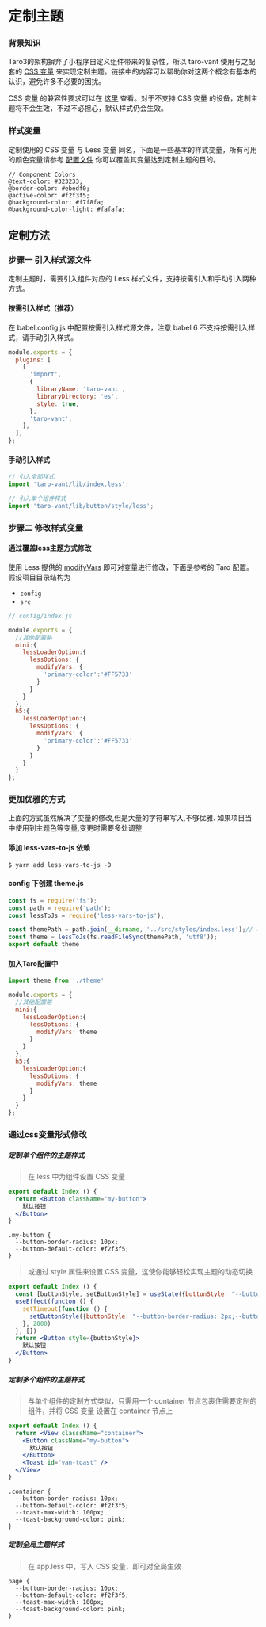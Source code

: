 # 定制主题

### 背景知识

Taro3的架构摒弃了小程序自定义组件带来的复杂性，所以 taro-vant 使用与之配套的 [CSS 变量](https://developer.mozilla.org/zh-CN/docs/Web/CSS/Using_CSS_custom_properties) 来实现定制主题。链接中的内容可以帮助你对这两个概念有基本的认识，避免许多不必要的困扰。

CSS 变量 的兼容性要求可以在 [这里](https://caniuse.com/#feat=css-variables) 查看。对于不支持 CSS 变量 的设备，定制主题将不会生效，不过不必担心，默认样式仍会生效。

### 样式变量

定制使用的 CSS 变量 与 Less 变量 同名，下面是一些基本的样式变量，所有可用的颜色变量请参考 [配置文件](https://github.com/yuegongzi/taro-vant/blob/main/packages/taro-vant/src/style/var.less) 你可以覆盖其变量达到定制主题的目的。

```less
// Component Colors
@text-color: #323233;
@border-color: #ebedf0;
@active-color: #f2f3f5;
@background-color: #f7f8fa;
@background-color-light: #fafafa;
```

## 定制方法

### 步骤一 引入样式源文件

定制主题时，需要引入组件对应的 Less 样式文件，支持按需引入和手动引入两种方式。

#### 按需引入样式（推荐）

在 babel.config.js 中配置按需引入样式源文件，注意 babel 6 不支持按需引入样式，请手动引入样式。

```js
module.exports = {
  plugins: [
    [
      'import',
      {
        libraryName: 'taro-vant',
        libraryDirectory: 'es',
        style: true,
      },
      'taro-vant',
    ],
  ],
};
```

#### 手动引入样式

```js
// 引入全部样式
import 'taro-vant/lib/index.less';

// 引入单个组件样式
import 'taro-vant/lib/button/style/less';
```

### 步骤二 修改样式变量

#### 通过覆盖less主题方式修改

使用 Less 提供的 [modifyVars](http://lesscss.org/usage/#using-less-in-the-browser-modify-variables) 即可对变量进行修改，下面是参考的 Taro 配置。
假设项目目录结构为 
- `config`
- `src` 

```js
// config/index.js

module.exports = {
  //其他配置略
  mini:{
    lessLoaderOption:{
      lessOptions: {
        modifyVars: { 
          'primary-color':'#FF5733'
        }
      }
    }
  },
  h5:{
    lessLoaderOption:{
      lessOptions: {
        modifyVars: {
          'primary-color':'#FF5733'
        }
      }
    }
  }
};
```
### 更加优雅的方式
上面的方式虽然解决了变量的修改,但是大量的字符串写入,不够优雅. 如果项目当中使用到主题色等变量,变更时需要多处调整

#### 添加 less-vars-to-js 依赖
```shell
$ yarn add less-vars-to-js -D
```
#### config 下创建 theme.js

```js
const fs = require('fs');
const path = require('path');
const lessToJs = require('less-vars-to-js');

const themePath = path.join(__dirname, '../src/styles/index.less');// 项目中的主题变量定义文件
const theme = lessToJs(fs.readFileSync(themePath, 'utf8'));
export default theme


```

#### 加入Taro配置中

```js
import theme from './theme'

module.exports = {
  //其他配置略
  mini:{
    lessLoaderOption:{
      lessOptions: {
        modifyVars: theme
      }
    }
  },
  h5:{
    lessLoaderOption:{
      lessOptions: {
        modifyVars: theme
      }
    }
  }
};

```


### 通过css变量形式修改
##### 定制单个组件的主题样式

> 在 less 中为组件设置 CSS 变量

```jsx
export default Index () {
  return <Button className="my-button">
    默认按钮
  </Button>
}
```

```less
.my-button {
  --button-border-radius: 10px;
  --button-default-color: #f2f3f5;
}
```

> 或通过 style 属性来设置 CSS 变量，这使你能够轻松实现主题的动态切换

```jsx
export default Index () {
  const [buttonStyle, setButtonStyle] = useState({buttonStyle: "--button-border-radius: 10px;--button-default-color: green;"})
  useEffect(functon () {
    setTimeout(function () {
      setButtonStyle({buttonStyle: "--button-border-radius: 2px;--button-default-color: pink;"})
    }, 2000)
  }, [])
  return <Button style={buttonStyle}>
    默认按钮
  </Button>
}
```

##### 定制多个组件的主题样式

> 与单个组件的定制方式类似，只需用一个 container 节点包裹住需要定制的组件，并将 CSS 变量 设置在 container 节点上

```jsx
export default Index () {
  return <View classsName="container">
    <Button className="my-button">
      默认按钮
    </Button>
    <Toast id="van-toast" />
  </View>
}
```

```less
.container {
  --button-border-radius: 10px;
  --button-default-color: #f2f3f5;
  --toast-max-width: 100px;
  --toast-background-color: pink;
}
```

##### 定制全局主题样式

> 在 app.less 中，写入 CSS 变量，即可对全局生效

```less
page {
  --button-border-radius: 10px;
  --button-default-color: #f2f3f5;
  --toast-max-width: 100px;
  --toast-background-color: pink;
}
```
